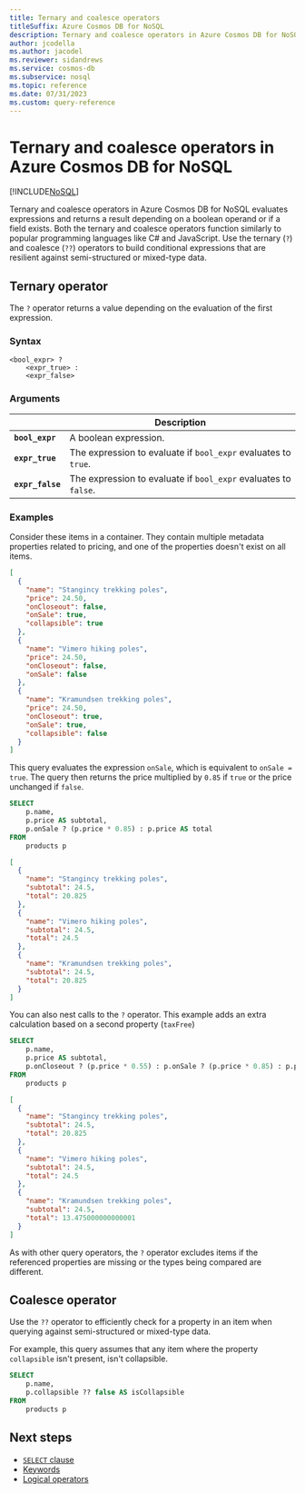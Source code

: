 ```yaml
---
title: Ternary and coalesce operators
titleSuffix: Azure Cosmos DB for NoSQL
description: Ternary and coalesce operators in Azure Cosmos DB for NoSQL evaluates expressions and returns a result depending on a boolean operand or if a field exists.
author: jcodella
ms.author: jacodel
ms.reviewer: sidandrews
ms.service: cosmos-db
ms.subservice: nosql
ms.topic: reference
ms.date: 07/31/2023
ms.custom: query-reference
---
```


# Ternary and coalesce operators in Azure Cosmos DB for NoSQL

[!INCLUDE[NoSQL](../../includes/appliesto-nosql.md)]

Ternary and coalesce operators in Azure Cosmos DB for NoSQL evaluates expressions and returns a result depending on a boolean operand or if a field exists. Both the ternary and coalesce operators function similarly to popular programming languages like C# and JavaScript. Use the ternary (``?``) and coalesce (``??``) operators to build conditional expressions that are resilient against semi-structured or mixed-type data.

## Ternary operator

The ``?`` operator returns a value depending on the evaluation of the first expression.

### Syntax

```
<bool_expr> ?  
    <expr_true> : 
    <expr_false>
```

### Arguments

| | Description |
| --- | --- |
| **``bool_expr``** | A boolean expression. |
| **``expr_true``** | The expression to evaluate if ``bool_expr`` evaluates to ``true``. |
| **``expr_false``** | The expression to evaluate if ``bool_expr`` evaluates to ``false``. |

### Examples

Consider these items in a container. They contain multiple metadata properties related to pricing, and one of the properties doesn't exist on all items.

```json
[
  {
    "name": "Stangincy trekking poles",
    "price": 24.50,
    "onCloseout": false,
    "onSale": true,
    "collapsible": true
  },
  {
    "name": "Vimero hiking poles",
    "price": 24.50,
    "onCloseout": false,
    "onSale": false
  },
  {
    "name": "Kramundsen trekking poles",
    "price": 24.50,
    "onCloseout": true,
    "onSale": true,
    "collapsible": false
  }
]
```

This query evaluates the expression ``onSale``, which is equivalent to ``onSale = true``. The query then returns the price multiplied by ``0.85`` if ``true`` or the price unchanged if ``false``.

```sql
SELECT
    p.name,
    p.price AS subtotal,
    p.onSale ? (p.price * 0.85) : p.price AS total
FROM
    products p
```

```json
[
  {
    "name": "Stangincy trekking poles",
    "subtotal": 24.5,
    "total": 20.825
  },
  {
    "name": "Vimero hiking poles",
    "subtotal": 24.5,
    "total": 24.5
  },
  {
    "name": "Kramundsen trekking poles",
    "subtotal": 24.5,
    "total": 20.825
  }
]
```

You can also nest calls to the ``?`` operator. This example adds an extra calculation based on a second property (``taxFree``)

```sql
SELECT
    p.name,
    p.price AS subtotal,
    p.onCloseout ? (p.price * 0.55) : p.onSale ? (p.price * 0.85) : p.price AS total
FROM
    products p
```

```json
[
  {
    "name": "Stangincy trekking poles",
    "subtotal": 24.5,
    "total": 20.825
  },
  {
    "name": "Vimero hiking poles",
    "subtotal": 24.5,
    "total": 24.5
  },
  {
    "name": "Kramundsen trekking poles",
    "subtotal": 24.5,
    "total": 13.475000000000001
  }
]
```

As with other query operators, the ``?`` operator excludes items if the referenced properties are missing or the types being compared are different.

## Coalesce operator

Use the ``??`` operator to efficiently check for a property in an item when querying against semi-structured or mixed-type data. 

For example, this query assumes that any item where the property ``collapsible`` isn't present, isn't collapsible.

```sql
SELECT
    p.name,
    p.collapsible ?? false AS isCollapsible
FROM
    products p
```

## Next steps

- [``SELECT`` clause](select.md)
- [Keywords](keywords.md)
- [Logical operators](logical-operators.md)
